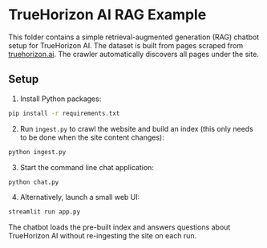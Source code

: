 # TrueHorizon AI RAG Example

This folder contains a simple retrieval-augmented generation (RAG) chatbot setup for TrueHorizon AI. The dataset is built from pages scraped from [truehorizon.ai](https://truehorizon.ai). The crawler automatically discovers all pages under the site.

## Setup

1. Install Python packages:

```bash
pip install -r requirements.txt
```

2. Run `ingest.py` to crawl the website and build an index (this only needs to be done when the site content changes):

```bash
python ingest.py
```

3. Start the command line chat application:

```bash
python chat.py
```

4. Alternatively, launch a small web UI:

```bash
streamlit run app.py
```

The chatbot loads the pre-built index and answers questions about TrueHorizon AI without re-ingesting the site on each run.

